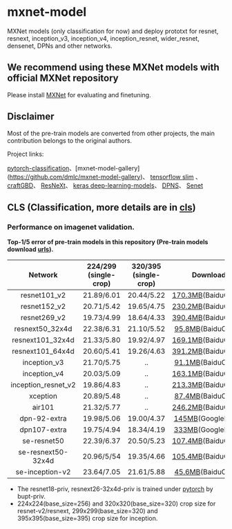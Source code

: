 # mxnet-model
MXNet models (only classification for now) and deploy prototxt for resnet, resnext, inception_v3, inception_v4, inception_resnet, wider_resnet, densenet, DPNs and other networks.

## We recommend using these MXNet models with official MXNet repository
Please install [MXNet](https://github.com/apache/incubator-mxnet) for evaluating and finetuning.

## Disclaimer

Most of the pre-train models are converted from other projects, the main contribution belongs to the original authors.

Project links:

[pytorch-classification](https://github.com/soeaver/pytorch-classification)、[mxnet-model-gallery]
(https://github.com/dmlc/mxnet-model-gallery)、 [tensorflow slim](https://github.com/tensorflow/models/tree/master/slim)
、 [craftGBD](https://github.com/craftGBD/craftGBD)、 [ResNeXt](https://github.com/facebookresearch/ResNeXt)、
[keras deep-learning-models](https://github.com/fchollet/deep-learning-models)、 [DPNS](https://github.com/cypw/DPNs)、
[Senet](https://github.com/hujie-frank/SENet)


## CLS (Classification, more details are in [cls](https://github.com/LeonJWH/mxnet-model/tree/master/cls))
### Performance on imagenet validation.
**Top-1/5 error of pre-train models in this repository (Pre-train models download [urls](https://github.com/LeonJWH/mxnet-model/tree/master/cls#performance-on-imagenet-validation)).**

Network|224/299<br/>(single-crop)|320/395<br/>(single-crop)| Download
 :---:|:---:|:---:|:---:
 resnet101_v2        | 21.89/6.01  | 20.44/5.22 | [170.3MB](https://pan.baidu.com/s/1i6wU0lv)(BaiduCloud)
 resnet152_v2        | 20.71/5.42  | 19.65/4.75 | [230.2MB](https://pan.baidu.com/s/1c3KLlIS)(BaiduCloud)
 resnet269_v2        | 19.73/4.99  | 18.64/4.33 | [390.4MB](https://pan.baidu.com/s/1brllCPT)(BaiduCloud)
 resnext50_32x4d     | 22.38/6.31  | 21.10/5.52 | [95.8MB](https://pan.baidu.com/s/1pMO26in)(BaiduCloud)
 resnext101_32x4d    | 21.33/5.80  | 19.92/4.97 | [169.1MB](https://pan.baidu.com/s/1hsTkrYW)(BaiduCloud)
 resnext101_64x4d    | 20.60/5.41  | 19.26/4.63 | [391.2MB](https://pan.baidu.com/s/1eTn7hqq)(BaiduCloud)
 inception_v3        | 21.70/5.75  |     ..     | [91.1MB](https://pan.baidu.com/s/1jKcjTSM)(BaiduCloud)
 inception_v4        | 20.03/5.09  |     ..     | [163.1MB](https://pan.baidu.com/s/1snp2NG5)(BaiduCloud)
 inception_resnet_v2 | 19.86/4.83  |     ..     | [213.3MB](https://pan.baidu.com/s/1ei5PxG)(BaiduCloud)
 xception            | 20.89/5.48  |     ..     | [87.4MB](https://pan.baidu.com/s/1dG5QdLR)(BaiduCloud)
 air101              | 21.32/5.77  |     ..     | [246.2MB](https://pan.baidu.com/s/1o94RK6Y)(BaiduCloud)
 dpn-92-extra        | 19.98/5.06  | 19.00/4.37 | [145MB](https://goo.gl/1sbov7)(GoogleDrive)
 dpn107-extra        | 19.75/4.94  | 18.34/4.19 | [333MB](https://goo.gl/YtokAb)(GoogleDrive)
 se-resnet50         | 22.39/6.37  | 20.50/5.23 | [107.4MB](https://pan.baidu.com/s/1c39VQJQ)(BaiduCloud)
 se-resnext50-32x4d  | 20.96/5/54  | 19.35/4.66 | [105.4MB](https://pan.baidu.com/s/1qZ6P9DE)(BaiduCloud)
 se-inception-v2     | 23.64/7.05  | 21.61/5.88 | [45.6MB](https://pan.baidu.com/s/1htqkSh2)(BaiduCloud)

 - The resnet18-priv, resnext26-32x4d-priv is trained under [pytorch](https://github.com/soeaver/pytorch-classification) by bupt-priv.
 - 224x224(base_size=256) and 320x320(base_size=320) crop size for resnet-v2/resnext, 299x299(base_size=320) and 395x395(base_size=395) crop size for inception.
